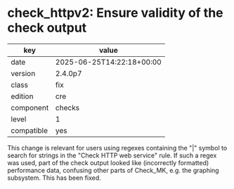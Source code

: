 [//]: # (werk v2)
# check_httpv2: Ensure validity of the check output

key        | value
---------- | ---
date       | 2025-06-25T14:22:18+00:00
version    | 2.4.0p7
class      | fix
edition    | cre
component  | checks
level      | 1
compatible | yes

This change is relevant for users using regexes containing the "|" symbol to search for strings in the "Check HTTP web service" rule.
If such a regex was used, part of the check output looked like (incorrectly formatted) performance data, confusing other parts of Check_MK, e.g. the graphing subsystem.
This has been fixed.
